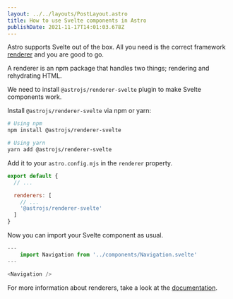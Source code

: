 ```yaml
---
layout: ../../layouts/PostLayout.astro
title: How to use Svelte components in Astro
publishDate: 2021-11-17T14:01:03.678Z
---
```

Astro supports Svelte out of the box. All you need is the correct framework [renderer](https://github.com/snowpackjs/astro/tree/main/packages/renderers) and you are good to go.

A renderer is an npm package that handles two things; rendering and rehydrating HTML.

We need to install `@astrojs/renderer-svelte` plugin to make Svelte components work.

Install `@astrojs/renderer-svelte` via npm or yarn:

```bash
# Using npm
npm install @astrojs/renderer-svelte

# Using yarn
yarn add @astrojs/renderer-svelte
```

Add it to your `astro.config.mjs` in the `renderer` property.

```javascript
export default {
  // ...

  renderers: [
    // ...
    '@astrojs/renderer-svelte'
  ]
}
```

Now you can import your Svelte component as usual.

```javascript
---
	import Navigation from '../components/Navigation.svelte'
---

<Navigation />
```

For more information about renderers, take a look at the [documentation](https://docs.astro.build/reference/renderer-reference/).